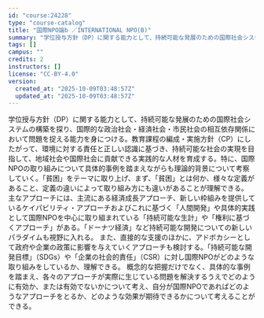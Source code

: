 ```yaml
---
id: "course:24228"
type: "course-catalog"
title: "国際NPO論b ／INTERNATIONAL NPO(B)"
summary: "学位授与方針（DP）に関する能力として、持続可能な発展のための国際社会システムの構築を探り、国際的な政治社会・経済社会・市民社会の相互依存関係において問題を捉える能力を身につける。教育課程の編成・実施方針（CP）にしたがって、環境に対する責…"
tags: []
campus: ""
credits: 2
instructors: []
license: "CC-BY-4.0"
version:
  created_at: "2025-10-09T03:48:57Z"
  updated_at: "2025-10-09T03:48:57Z"
---
```

学位授与方針（DP）に関する能力として、持続可能な発展のための国際社会システムの構築を探り、国際的な政治社会・経済社会・市民社会の相互依存関係において問題を捉える能力を身につける。教育課程の編成・実施方針（CP）にしたがって、環境に対する責任と正しい認識に基づき、持続可能な社会の実現を目指して、地域社会や国際社会に貢献できる実践的な人材を育成する。特に、国際NPOの取り組みについて具体的事例を踏まえながらも理論的背景について考察していく。「貧困」をテーマに取り上げ、まず、「貧困」とは何か、様々な定義があること、定義の違いによって取り組み方にも違いがあることが理解できる。 主なアプローチには、主流にある経済成長アプローチ、新しい枠組みを提供しているケイパビリティ・アプローチおよびこれに基づく「人間開発」や具体的実践として国際NPOを中心に取り組まれている「持続可能な生計」や「権利に基づくアプローチ」がある。「ドーナツ経済」など持続可能な開発についての新しいパラダイムも視野に入れる。 また、直接的な支援のほかに、アドボカシーとして政府や企業の政策に影響を与えていくアプローチも検討する。「持続可能な開発目標」（SDGs）や「企業の社会的責任」（CSR）に対し国際NPOがどのような取り組みをしているか、理解できる。 概念的な把握だけでなく、具体的な事例を踏まえ、各々のアプローチが実際に生じている問題を解決するうえでどのように有効か、または有効でないかについて考え、自分が国際NPOであればどのようなアプローチをとるか、どのような効果が期待できるかについて考えることができる。
